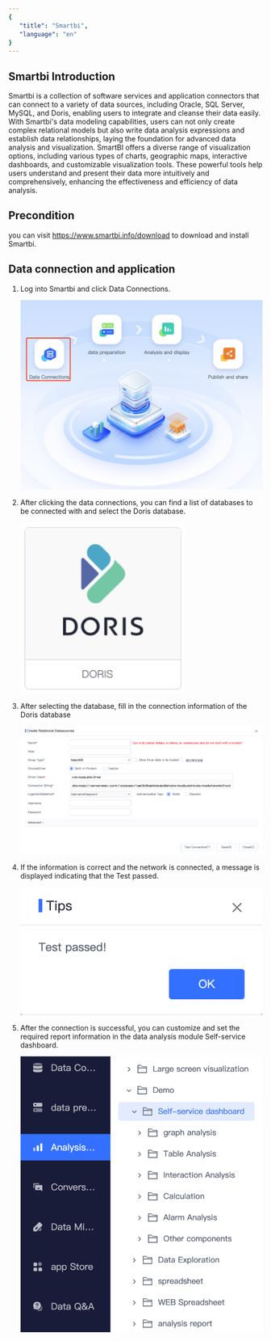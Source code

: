 ```yaml
---
{
   "title": "Smartbi",
   "language": "en"
}
---
```


## Smartbi Introduction

Smartbi is a collection of software services and application connectors that can connect to a variety of data sources, including Oracle, SQL Server, MySQL, and Doris, enabling users to integrate and cleanse their data easily. With Smartbi's data modeling capabilities, users can not only create complex relational models but also write data analysis expressions and establish data relationships, laying the foundation for advanced data analysis and visualization. SmartBI offers a diverse range of visualization options, including various types of charts, geographic maps, interactive dashboards, and customizable visualization tools. These powerful tools help users understand and present their data more intuitively and comprehensively, enhancing the effectiveness and efficiency of data analysis.

## Precondition

you can visit  https://www.smartbi.info/download to download and install Smartbi.

## Data connection and application

1. Log into Smartbi and click Data Connections.

   ![main page](/images/bi-smartbi-en-1.png)

2. After clicking the data connections, you can find a list of databases to be connected with and select the Doris database.

   ![selectdb](/images/bi-smartbi-en-2.png)

3. After selecting the database, fill in the connection information of the Doris database

   ![data source connection](/images/bi-smartbi-en-3.png)

4. If the information is correct and the network is connected, a message is displayed indicating that the Test passed.

   ![test passed](/images/bi-smartbi-en-4.png)

5. After the connection is successful, you can customize and set the required report information in the data analysis module Self-service dashboard.

   ![data analysis](/images/bi-smartbi-en-5.png)

